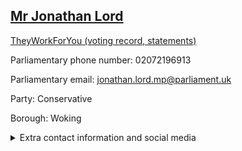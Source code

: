 ## <a href="https://members.parliament.uk/member/4090/contact">Mr Jonathan Lord</a>

<a href="https://www.theyworkforyou.com/mp/24884/jonathan_lord/woking">TheyWorkForYou (voting record, statements)</a> 

Parliamentary phone number: 02072196913 

Parliamentary email: jonathan.lord.mp@parliament.uk 

Party: Conservative 

Borough: Woking 

<details><summary>Extra contact information and social media</summary> 
<li>Website: https://www.jonathanlord.co.uk/</li>
<li>Twitter:</li>
<li>Constituency office phone number: 01483773384</li>
<li>Constituency office email:</li>
<li>Facebook: https://www.facebook.com/JonathanLordWoking/</li>
<li>Instagram:</li>
<li>Youtube:</li>
<li>Linkedin:</li>
<li>Government department phone number:</li>
<li>Government department email:</li>
<li>Threads:</li>
<li>Party office phone number:</li>
<li>Party office email:</li>
<li>Tiktok:</li>
</details>